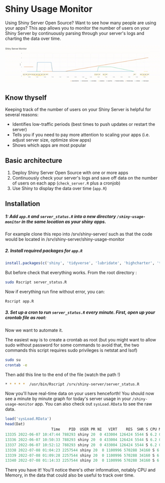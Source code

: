
<!-- README.md is generated from README.Rmd. Please edit that file -->
Shiny Usage Monitor
===================

Using Shiny Server Open Source? Want to see how many people are using your apps? This app allows you to monitor the number of users on your Shiny Server by continuously parsing through your server's logs and charting the data over time.


![demo](https://raw.githubusercontent.com/munoztd0/shiny-usage-monitor/master/img/screen.gif)


Know thyself
------------

Keeping track of the number of users on your Shiny Server is helpful for several reasons:

-   Identifies low-traffic periods (best times to push updates or restart the server)
-   Tells you if you need to pay more attention to scaling your apps (i.e. adjust server size, optimize slow apps)
-   Shows which apps are most popular

Basic architecture
------------------

1.  Deploy Shiny Server Open Source with one or more apps
2.  Continuously check your server's logs and save off data on the number of users on each app (`check_server.R` plus a cronjob)
3.  Use Shiny to display the data over time (`app.R`)

Installation
------------

##### 1: Add `app.R` and `server_status.R` into a new directory `/shiny-usage-monitor` in the same location as your shiny apps.

For example clone this repo into /srv/shiny-server/ such as that the code would be located in /srv/shiny-server/shiny-usage-monitor

##### 2. Install required packages for `app.R`

``` r
install.packages(c('shiny', 'tidyverse', 'lubridate', 'highcharter', 'this.path'))
```

But before check that everything works. From the root directory :

``` bash
sudo Rscript server_status.R
```

Now if everything run fine without error, you can:
``` bash
Rscript app.R
```

##### 3. Set up a cron to run `server_status.R` every minute. First, open up your crontab file as root:

Now we want to automate it.

The easiest way is to create a crontab as root (but you might want to allow sudo without password for some commands to avoid that, the two commands this script requires sudo privileges is netstat and lsof)

``` bash
sudo su
crontab -e
```

Then add this line to the end of the file (watch the path !)

``` bash
* * * * *  /usr/bin/Rscript /srv/shiny-server/server_status.R
```

Now you'll have real-time data on your users henceforth! You should now see a minute by minute graph for today's server usage in your `/shiny-usage-monitor` app. You can also check out `sysLoad.RData` to see the raw data.

``` r
load('sysLoad.RData')
head(Dat)
                     Time    PID  USER PR NI   VIRT    RES  SHR S CPU MEM     TIME usr             app
13335 2022-06-07 10:47:44 788293 shiny 20  0 433004 126424 5544 S 6.2 0.4 15:18.16   0 abuser-detection
13336 2022-06-07 10:50:33 788293 shiny 20  0 433004 126424 5544 S 6.2 0.4 15:18.25   0 abuser-detection
13337 2022-06-07 10:52:12 788293 shiny 20  0 433004 126424 5544 S 6.2 0.4 15:18.30   0 abuser-detection
13338 2022-07-08 01:04:23 2257544 shiny 20  0 1100996 570288 34160 S 6.2 0.9 0:41.21   6 trade-inspect
13339 2022-07-08 01:09:28 2257544 shiny 20  0 1100996 570288 34160 S 6.2 0.9 0:41.34   6 trade-inspect
13340 2022-07-08 01:14:33 2257544 shiny 20  0 1100996 570288 34160 S 6.2 0.9 0:41.49   6 trade-inspect
```

There you have it! You'll notice there's other information, notably CPU and Memory, in the data that could also be useful to track over time.


